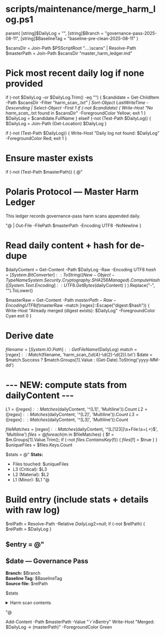 # scripts/maintenance/merge_harm_log.ps1
param(
  [string]$DailyLog = "",
  [string]$Branch = "governance-pass-2025-08-11",
  [string]$BaselineTag = "baseline-pre-clean-2025-08-11"
)

$scansDir   = Join-Path $PSScriptRoot "..\..\scans" | Resolve-Path
$masterPath = Join-Path $scansDir "master_harm_ledger.md"

# Pick most recent daily log if none provided
if (-not $DailyLog -or $DailyLog.Trim() -eq "") {
  $candidate = Get-ChildItem -Path $scansDir -Filter "harm_scan_*.txt" |
    Sort-Object LastWriteTime -Descending | Select-Object -First 1
  if (-not $candidate) { Write-Host "No harm_scan_*.txt found in $scansDir" -ForegroundColor Yellow; exit 1 }
  $DailyLog = $candidate.FullName
} elseif (-not (Test-Path $DailyLog)) {
  $DailyLog = Join-Path (Get-Location) $DailyLog
}

if (-not (Test-Path $DailyLog)) { Write-Host "Daily log not found: $DailyLog" -ForegroundColor Red; exit 1 }

# Ensure master exists
if (-not (Test-Path $masterPath)) {
@"
# Polaris Protocol — Master Harm Ledger

This ledger records governance-pass harm scans appended daily.

"@ | Out-File -FilePath $masterPath -Encoding UTF8 -NoNewline
}

# Read daily content + hash for de-dupe
$dailyContent = Get-Content -Path $DailyLog -Raw -Encoding UTF8
$hash = [System.BitConverter]::ToString(
  (New-Object -TypeName System.Security.Cryptography.SHA256Managed).ComputeHash(
    [System.Text.Encoding]::UTF8.GetBytes($dailyContent)
  )
).Replace("-", "").ToLower()

$masterRaw = Get-Content -Path $masterPath -Raw -Encoding UTF8
if ($masterRaw -match [regex]::Escape("digest:$hash")) {
  Write-Host "Already merged (digest exists): $DailyLog" -ForegroundColor Cyan
  exit 0
}

# Derive date
$filename = [System.IO.Path]::GetFileName($DailyLog)
$match = [regex]::Match($filename, 'harm_scan_(\d{4}-\d{2}-\d{2})\.txt')
$date = $match.Success ? $match.Groups[1].Value : (Get-Date).ToString('yyyy-MM-dd')

# --- NEW: compute stats from dailyContent ---
$L1 = ([regex]::Matches($dailyContent, '^\[L1\]', 'Multiline')).Count
$L2 = ([regex]::Matches($dailyContent, '^\[L2\]', 'Multiline')).Count
$L3 = ([regex]::Matches($dailyContent, '^\[L3\]', 'Multiline')).Count

$fileMatches = [regex]::Matches($dailyContent, '^\[L[123]\]\s+File:\s+(.+)$', 'Multiline')
$files = @{}
foreach ($m in $fileMatches) { $f = $m.Groups[1].Value.Trim(); if (-not $files.ContainsKey($f)) { $files[$f] = $true } }
$uniqueFiles = $files.Keys.Count

$stats = @"
**Stats:**  
- Files touched: $uniqueFiles  
- L3 (Critical): $L3  
- L2 (Material): $L2  
- L1 (Minor): $L1
"@

# Build entry (include stats + details with raw log)
$relPath = Resolve-Path -Relative $DailyLog 2>$null; if (-not $relPath) { $relPath = $DailyLog }

$entry = @"
---
<!-- digest:$hash -->
## $date — Governance Pass

**Branch:** $Branch  
**Baseline Tag:** $BaselineTag  
**Source file:** $relPath

$stats

<details>
<summary>Harm scan contents</summary>

</details>

"@

Add-Content -Path $masterPath -Value "`r`n$entry"
Write-Host "Merged: $DailyLog → $($masterPath)" -ForegroundColor Green
